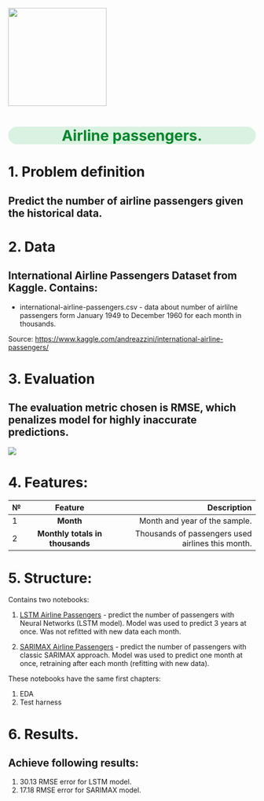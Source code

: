 <p align="left">
   <img src="https://cdn.pixabay.com/photo/2016/04/30/08/35/aircraft-1362586_960_720.jpg"width="200">
</p>

<h1 style="text-align:center; color:#01872A; font-size:30px;background:#daf2e1;border-radius: 20px;">Airline passengers.</h1>

# 1. Problem definition

## Predict the number of airline passengers given the historical data.

# 2. Data
## International Airline Passengers Dataset from Kaggle. Contains:

* international-airline-passengers.csv - data about number of airlilne 
  passengers form January 1949 to December 1960 for each month in thousands.

Source: https://www.kaggle.com/andreazzini/international-airline-passengers/

# 3. Evaluation

## The evaluation metric chosen is RMSE, which penalizes model for highly inaccurate predictions.

<img src="https://latex.codecogs.com/gif.latex?%5Chuge%20RMSE%20%3D%20%5Csqrt%7B%5Cfrac%7B1%7D%7Bn%7D%5Csum%5Climits_%7Bi%3D1%7D%5E%7Bn%7D%20%28y_i%20-%20%5Chat%7By%7D_i%29%5E2%7D"/> 

# 4. Features:

| №    | Feature                             | Description|
|------|:----------------------------------:|------------------------------------------------------------------------:|
|1     |**Month**                            |Month and year of the sample.|
|2     |**Monthly totals in thousands**      |Thousands of passengers used airlines this month.|

# 5. Structure:
Contains two notebooks:
1. <A href="https://nbviewer.org/github/sersonSerson/Projects/blob/master/TimeSeries/LstmAirlinePassengers.ipynb">LSTM Airline Passengers</A> - 
   predict the number of passengers with Neural 
   Networks (LSTM model). Model was used to predict 3 years at once.
   Was not refitted with new data each month.
   
2. <A href="https://nbviewer.org/github/sersonSerson/Projects/blob/master/TimeSeries/AirlinePassengers/SarimaxAirlinePassengers.ipynb">SARIMAX Airline Passengers</A> -
    predict the number of passengers with classic SARIMAX approach. Model was
    used to predict one month at once, retraining after each month (refitting with new data).
   
These notebooks have the same first chapters: 
1. EDA
2. Test harness

# 6. Results.
## Achieve following results:
1. 30.13 RMSE error for LSTM model.
2. 17.18 RMSE error for SARIMAX model.